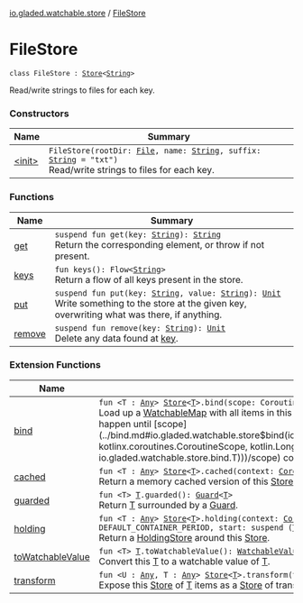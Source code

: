 [io.gladed.watchable.store](../index.md) / [FileStore](./index.md)

# FileStore

`class FileStore : `[`Store`](../-store/index.md)`<`[`String`](https://kotlinlang.org/api/latest/jvm/stdlib/kotlin/-string/index.html)`>`

Read/write strings to files for each key.

### Constructors

| Name | Summary |
|---|---|
| [&lt;init&gt;](-init-.md) | `FileStore(rootDir: `[`File`](https://docs.oracle.com/javase/6/docs/api/java/io/File.html)`, name: `[`String`](https://kotlinlang.org/api/latest/jvm/stdlib/kotlin/-string/index.html)`, suffix: `[`String`](https://kotlinlang.org/api/latest/jvm/stdlib/kotlin/-string/index.html)` = "txt")`<br>Read/write strings to files for each key. |

### Functions

| Name | Summary |
|---|---|
| [get](get.md) | `suspend fun get(key: `[`String`](https://kotlinlang.org/api/latest/jvm/stdlib/kotlin/-string/index.html)`): `[`String`](https://kotlinlang.org/api/latest/jvm/stdlib/kotlin/-string/index.html)<br>Return the corresponding element, or throw if not present. |
| [keys](keys.md) | `fun keys(): Flow<`[`String`](https://kotlinlang.org/api/latest/jvm/stdlib/kotlin/-string/index.html)`>`<br>Return a flow of all keys present in the store. |
| [put](put.md) | `suspend fun put(key: `[`String`](https://kotlinlang.org/api/latest/jvm/stdlib/kotlin/-string/index.html)`, value: `[`String`](https://kotlinlang.org/api/latest/jvm/stdlib/kotlin/-string/index.html)`): `[`Unit`](https://kotlinlang.org/api/latest/jvm/stdlib/kotlin/-unit/index.html)<br>Write something to the store at the given key, overwriting what was there, if anything. |
| [remove](remove.md) | `suspend fun remove(key: `[`String`](https://kotlinlang.org/api/latest/jvm/stdlib/kotlin/-string/index.html)`): `[`Unit`](https://kotlinlang.org/api/latest/jvm/stdlib/kotlin/-unit/index.html)<br>Delete any data found at [key](../-store/remove.md#io.gladed.watchable.store.Store$remove(kotlin.String)/key). |

### Extension Functions

| Name | Summary |
|---|---|
| [bind](../bind.md) | `fun <T : `[`Any`](https://kotlinlang.org/api/latest/jvm/stdlib/kotlin/-any/index.html)`> `[`Store`](../-store/index.md)`<`[`T`](../bind.md#T)`>.bind(scope: CoroutineScope, period: `[`Long`](https://kotlinlang.org/api/latest/jvm/stdlib/kotlin/-long/index.html)`, map: `[`WatchableMap`](../../io.gladed.watchable/-watchable-map/index.md)`<`[`String`](https://kotlinlang.org/api/latest/jvm/stdlib/kotlin/-string/index.html)`, `[`T`](../bind.md#T)`>): `[`Watcher`](../../io.gladed.watchable/-watcher/index.md)<br>Load up a [WatchableMap](../../io.gladed.watchable/-watchable-map/index.md) with all items in this [Store](../-store/index.md), and persisting changes from the map to the store as they happen until [scope](../bind.md#io.gladed.watchable.store$bind(io.gladed.watchable.store.Store((io.gladed.watchable.store.bind.T)), kotlinx.coroutines.CoroutineScope, kotlin.Long, io.gladed.watchable.WatchableMap((kotlin.String, io.gladed.watchable.store.bind.T)))/scope) completes. |
| [cached](../cached.md) | `fun <T : `[`Any`](https://kotlinlang.org/api/latest/jvm/stdlib/kotlin/-any/index.html)`> `[`Store`](../-store/index.md)`<`[`T`](../cached.md#T)`>.cached(context: `[`CoroutineContext`](https://kotlinlang.org/api/latest/jvm/stdlib/kotlin.coroutines/-coroutine-context/index.html)`): `[`Cache`](../-cache/index.md)`<`[`T`](../cached.md#T)`>`<br>Return a memory cached version of this [Store](../-store/index.md). |
| [guarded](../../io.gladed.watchable.util/guarded.md) | `fun <T> `[`T`](../../io.gladed.watchable.util/guarded.md#T)`.guarded(): `[`Guard`](../../io.gladed.watchable.util/-guard/index.md)`<`[`T`](../../io.gladed.watchable.util/guarded.md#T)`>`<br>Return [T](../../io.gladed.watchable.util/guarded.md#T) surrounded by a [Guard](../../io.gladed.watchable.util/-guard/index.md). |
| [holding](../holding.md) | `fun <T : `[`Any`](https://kotlinlang.org/api/latest/jvm/stdlib/kotlin/-any/index.html)`> `[`Store`](../-store/index.md)`<`[`T`](../holding.md#T)`>.holding(context: `[`CoroutineContext`](https://kotlinlang.org/api/latest/jvm/stdlib/kotlin.coroutines/-coroutine-context/index.html)`, containerPeriod: `[`Long`](https://kotlinlang.org/api/latest/jvm/stdlib/kotlin/-long/index.html)` = DEFAULT_CONTAINER_PERIOD, start: suspend (`[`T`](../holding.md#T)`) -> `[`Hold`](../-hold/index.md)`): `[`HoldingStore`](../-holding-store/index.md)`<`[`T`](../holding.md#T)`>`<br>Return a [HoldingStore](../-holding-store/index.md) around this [Store](../-store/index.md). |
| [toWatchableValue](../../io.gladed.watchable/to-watchable-value.md) | `fun <T> `[`T`](../../io.gladed.watchable/to-watchable-value.md#T)`.toWatchableValue(): `[`WatchableValue`](../../io.gladed.watchable/-watchable-value/index.md)`<`[`T`](../../io.gladed.watchable/to-watchable-value.md#T)`>`<br>Convert this [T](../../io.gladed.watchable/to-watchable-value.md#T) to a watchable value of [T](../../io.gladed.watchable/to-watchable-value.md#T). |
| [transform](../transform.md) | `fun <U : `[`Any`](https://kotlinlang.org/api/latest/jvm/stdlib/kotlin/-any/index.html)`, T : `[`Any`](https://kotlinlang.org/api/latest/jvm/stdlib/kotlin/-any/index.html)`> `[`Store`](../-store/index.md)`<`[`T`](../transform.md#T)`>.transform(transformer: `[`Transformer`](../-transformer/index.md)`<`[`T`](../transform.md#T)`, `[`U`](../transform.md#U)`>): `[`Store`](../-store/index.md)`<`[`U`](../transform.md#U)`>`<br>Expose this [Store](../-store/index.md) of [T](../transform.md#T) items as a [Store](../-store/index.md) of transformed items [U](../transform.md#U). |
